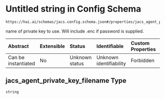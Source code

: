 # Untitled string in Config Schema

```txt
https://hai.ai/schemas/jacs.config.schema.json#/properties/jacs_agent_private_key_filename
```

name of private key to use. Will include .enc if password is supplied.

| Abstract            | Extensible | Status         | Identifiable            | Custom Properties | Additional Properties | Access Restrictions | Defined In                                                                                                         |
| :------------------ | :--------- | :------------- | :---------------------- | :---------------- | :-------------------- | :------------------ | :----------------------------------------------------------------------------------------------------------------- |
| Can be instantiated | No         | Unknown status | Unknown identifiability | Forbidden         | Allowed               | none                | [jacs.config.schema.json\*](../../https:/hai.ai/schemas/=./schemas/jacs.config.schema.json "open original schema") |

## jacs\_agent\_private\_key\_filename Type

`string`
